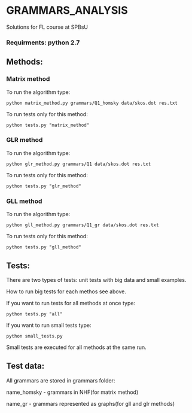 # GRAMMARS_ANALYSIS
Solutions for FL course at SPBsU

### Requirments: python 2.7

## Methods:

### Matrix method

To run the algorithm type:
```
python matrix_method.py grammars/Q1_homsky data/skos.dot res.txt
```

To run tests only for this method:

```
python tests.py "matrix_method"
```


### GLR method

To run the algorithm type:
```
python glr_method.py grammars/Q1 data/skos.dot res.txt
```

To run tests only for this method:

```
python tests.py "glr_method"
```

###


### GLL method

To run the algorithm type:
```
python gll_method.py grammars/Q1_gr data/skos.dot res.txt
```

To run tests only for this method:

```
python tests.py "gll_method"
```

###
## Tests:
There are two types of tests: unit tests with big data and small examples.

How to run big tests for each methos see above.

If you want to run tests for all methods at once type:

```
python tests.py "all"
```

If you want to run small tests type:
```
python small_tests.py 
```

Small tests are executed for all methods at the same run.

## Test data:

All grammars are stored in grammars folder:

name_homsky - grammars in NHF(for matrix method)

name_gr - grammars represented as graphs(for gll and glr methods)